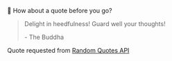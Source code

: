 📣 How about a quote before you go?

> Delight in heedfulness! Guard well your thoughts!
>
> <p>- The Buddha</p>

Quote requested from [Random Quotes API](https://github.com/lukePeavey/quotable)
